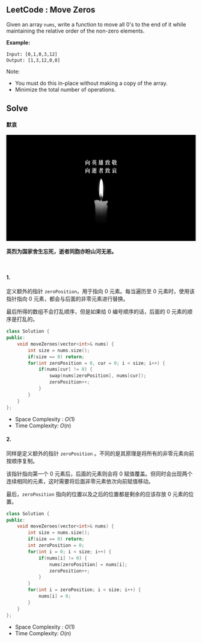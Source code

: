 ## LeetCode : Move Zeros

Given an array `nums`, write a function to move all 0's to the end of it while maintaining the relative order of the non-zero elements.

**Example:**

```
Input: [0,1,0,3,12]
Output: [1,3,12,0,0]
```

Note:

* You must do this in-place without making a copy of the array.
* Minimize the total number of operations.

## Solve

#### 默哀

<div align="center">
    <img width="661px" src="https://github.com/RunCoderHang/LeetCode-Notes/blob/master/image/silence-tribute.jpg"></img>
</div>

**英烈为国家舍生忘死，逝者同胞亦盼山河无恙。**

<br>

#### 1.

定义额外的指针 `zeroPosition`，用于指向 0 元素。每当遍历至 0 元素时，使用该指针指向 0 元素，都会与后面的非零元素进行替换。

最后所得的数组不会打乱顺序，但是如果给 0 编号顺序的话，后面的 0 元素的顺序是打乱的。

```c++
class Solution {
public:
    void moveZeroes(vector<int>& nums) {
        int size = nums.size();
        if(size == 0) return;
        for(int zeroPosition = 0, cur = 0; i < size; i++) {
            if(nums[cur] != 0) {
                swap(nums[zeroPosition], nums[cur]);
                zeroPosition++;
            }
        }
    }
};
```

* Space Complexity : $O(1)$
* Time Complexity: $O(n)$


#### 2.

同样是定义额外的指针 `zeroPosition` 。不同的是其原理是将所有的非零元素向前按顺序复制。

该指针指向第一个 0 元素后，后面的元素则会将 0 赋值覆盖。但同时会出现两个连续相同的元素，这时需要将后面非零元素依次向前赋值移动。

最后，`zeroPosition` 指向的位置以及之后的位置都是剩余的应该存放 0 元素的位置。

```c++
class Solution {
public:
    void moveZeroes(vector<int>& nums) {
        int size = nums.size();
        if(size == 0) return;
        int zeroPosition = 0;
        for(int i = 0; i < size; i++) {
            if(nums[i] != 0) {
                nums[zeroPosition] = nums[i];
                zeroPosition++;
            }
        }
        for(int i = zeroPosition; i < size; i++) {
            nums[i] = 0;
        }
    }
};
```

* Space Complexity : $O(1)$
* Time Complexity: $O(n)$



